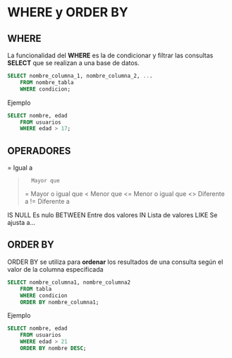 # WHERE y ORDER BY
## WHERE
La funcionalidad del **WHERE** es la de condicionar y filtrar las consultas **SELECT** que se realizan a una base de datos.

```sql
SELECT nombre_columna_1, nombre_columna_2, ...
    FROM nombre_tabla
    WHERE condicion;
``` 

Ejemplo
```sql
SELECT nombre, edad
    FROM usuarios
    WHERE edad > 17;
```

## OPERADORES
=       Igual a
>       Mayor que
>=      Mayor o igual que
<       Menor que
<=      Menor o igual que
<>      Diferente a
!=      Diferente a

IS NULL     Es nulo
BETWEEN     Entre dos valores
IN          Lista de valores
LIKE        Se ajusta a...

## ORDER BY
ORDER BY se utiliza para **ordenar** los resultados de una consulta según el valor de la columna especificada

```sql
SELECT nombre_columna1, nombre_columna2
    FROM tabla
    WHERE condicion
    ORDER BY nombre_columna1;
```

Ejemplo
```sql
SELECT nombre, edad
    FROM usuarios
    WHERE edad > 21
    ORDER BY nombre DESC;
```


